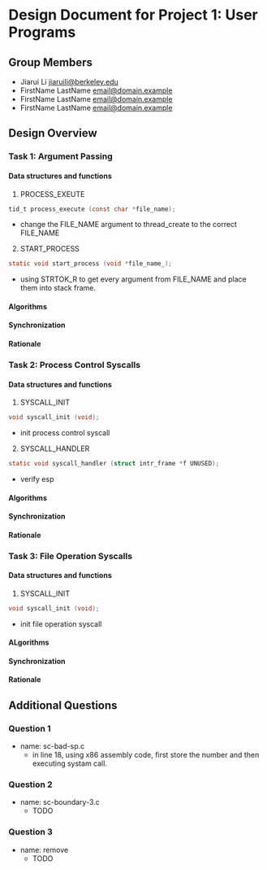 Design Document for Project 1: User Programs
============================================

## Group Members

* Jiarui Li <jiaruili@berkeley.edu>
* FirstName LastName <email@domain.example>
* FirstName LastName <email@domain.example>
* FirstName LastName <email@domain.example>

## Design Overview

### Task 1: Argument Passing

#### Data structures and functions

1. PROCESS_EXEUTE
```c
tid_t process_execute (const char *file_name);
```
+ change the FILE_NAME argument to thread_create to the correct FILE_NAME

2.  START_PROCESS
```c
static void start_process (void *file_name_);
```
+ using STRTOK_R to get every argument from FILE_NAME and place them into stack frame.


#### Algorithms

#### Synchronization

#### Rationale

### Task 2: Process Control Syscalls

#### Data structures and functions

1. SYSCALL_INIT
```c
void syscall_init (void);
```

+ init process control syscall

2. SYSCALL_HANDLER
```c
static void syscall_handler (struct intr_frame *f UNUSED);
```

+ verify esp

#### Algorithms

#### Synchronization

#### Rationale

### Task 3: File Operation Syscalls

#### Data structures and functions

1. SYSCALL_INIT
```c
void syscall_init (void);
```

+ init file operation syscall

#### ALgorithms

#### Synchronization

#### Rationale

## Additional Questions

### Question 1

+ name: sc-bad-sp.c
    + in line 18, using x86 assembly code, first store the number  and then executing systam call. 

### Question 2

+ name: sc-boundary-3.c
    + TODO

### Question 3

+ name: remove
    + TODO
